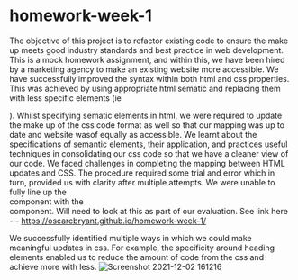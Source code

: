 # homework-week-1
The objective of this project is to refactor existing code to ensure the make up meets good industry standards and best practice in web development.   
This is a mock homework assignment, and within this, we have been hired by a marketing agency to make an existing website more accessible.
We have successfully improved the syntax within both html and css properties. 
This was achieved by using appropriate html sematic  and replacing them with less specific elements (ie <div>).
Whilst specifying sematic elements in html, we were required to update the make up of the css code format as well so that our mapping was up to date and website wasof equally as accessible. 
We learnt about the specifications of semantic elements, their application, and practices useful techniques in consolidating our css code so that we have a cleaner view of our code. 
We faced challenges in completing the mapping between HTML updates and CSS. The procedure required some trial and error which in turn, provided us with clarity after multiple attempts. 
We were unable to fully line up the <section> component with the <aside> component. Will need to look at this as part of our evaluation. 
See link here - - https://oscarcbryant.github.io/homework-week-1/
    
We successfully identified multiple ways in which we could make meaningful updates in css. For example, the specificity around heading elements enabled us to reduce the amount of code from the css and achieve more with less. 
  ![Screenshot 2021-12-02 161216](https://user-images.githubusercontent.com/93494642/144361817-30f1ffeb-08eb-4e9c-8e81-49ea82c5edbf.png)

